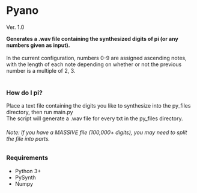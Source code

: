 # Pyano<br>
Ver. 1.0

**Generates a .wav file containing the synthesized digits of pi (or any numbers given as input).**
<br><br>In the current configuration, numbers 0-9 are assigned ascending notes, with the length of each note depending on whether or not the
previous number is a multiple of 2, 3.
<br><br>
### How do I pi?
Place a text file containing the digits you like to synthesize into the py_files directory, then run main.py
<br>The script will generate a .wav file for every txt in the py_files directory.

###### Note: If you have a MASSIVE file (100,000+ digits), you may need to split the file into parts.
### Requirements
* Python 3+
* PySynth
* Numpy
